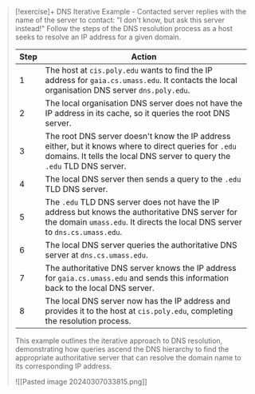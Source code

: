 > [!exercise]+ DNS Iterative Example - Contacted server replies with the name of the server to contact: "I don't know, but ask this server instead!"
> Follow the steps of the DNS resolution process as a host seeks to resolve an IP address for a given domain. 
>
> | Step | Action |
> |------|--------|
> | 1    | The host at `cis.poly.edu` wants to find the IP address for `gaia.cs.umass.edu`. It contacts the local organisation DNS server `dns.poly.edu`. |
> | 2    | The local organisation DNS server does not have the IP address in its cache, so it queries the root DNS server. |
> | 3    | The root DNS server doesn't know the IP address either, but it knows where to direct queries for `.edu` domains. It tells the local DNS server to query the `.edu` TLD DNS server. |
> | 4    | The local DNS server then sends a query to the `.edu` TLD DNS server. |
> | 5    | The `.edu` TLD DNS server does not have the IP address but knows the authoritative DNS server for the domain `umass.edu`. It directs the local DNS server to `dns.cs.umass.edu`. |
> | 6    | The local DNS server queries the authoritative DNS server at `dns.cs.umass.edu`. |
> | 7    | The authoritative DNS server knows the IP address for `gaia.cs.umass.edu` and sends this information back to the local DNS server. |
> | 8    | The local DNS server now has the IP address and provides it to the host at `cis.poly.edu`, completing the resolution process. |
>
> This example outlines the iterative approach to DNS resolution, demonstrating how queries ascend the DNS hierarchy to find the appropriate authoritative server that can resolve the domain name to its corresponding IP address.
> 
> ![[Pasted image 20240307033815.png]]

